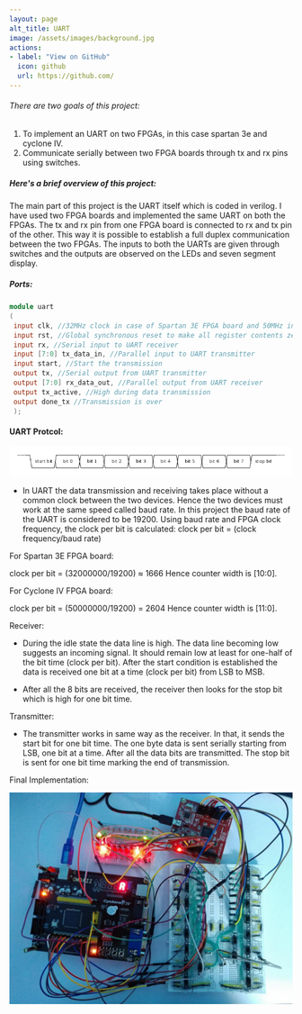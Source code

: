 ```yaml
---
layout: page
alt_title: UART
image: /assets/images/background.jpg
actions:
- label: "View on GitHub"
  icon: github
  url: https://github.com/
---
```



###### There are two goals of this project:                    
1. To implement an UART on two FPGAs, in this case spartan 3e and cyclone IV.
2. Communicate serially between two FPGA boards through tx and rx pins using switches.

##### Here's a brief overview of this project:                                       
The main part of this project is the UART itself which is coded in verilog. I have used two FPGA boards and implemented the same UART on both the FPGAs. The tx and rx pin from one FPGA board is connected to rx and tx pin of the other. This way it is possible to establish a full duplex communication between the two FPGAs. The inputs to both the UARTs are given through switches and the outputs are observed on the LEDs and seven segment display. 

##### Ports:
```verilog
module uart
(
 input clk, //32MHz clock in case of Spartan 3E FPGA board and 50MHz in case of Cyclone IV FPGA board
 input rst, //Global synchronous reset to make all register contents zero
 input rx, //Serial input to UART receiver
 input [7:0] tx_data_in, //Parallel input to UART transmitter
 input start, //Start the transmission
 output tx, //Serial output from UART transmitter
 output [7:0] rx_data_out, //Parallel output from UART receiver
 output tx_active, //High during data transmission
 output done_tx //Transmission is over
 );
 ```


#### UART Protcol:

![UART Transaction](/assets/images/UART_timing_diagram.svg.png)

* In UART the data transmission and receiving takes place without a common clock between the two devices. Hence the two devices must work at the same speed called baud rate. In this project the baud rate of the UART is considered to be 19200. 
Using baud rate and FPGA clock frequency, the clock per bit is calculated: clock per bit = (clock frequency/baud rate)

For Spartan 3E FPGA board: 

clock per bit = (32000000/19200) ≈ 1666
Hence counter width is [10:0].

For Cyclone IV FPGA board: 

clock per bit = (50000000/19200) = 2604
Hence counter width is [11:0].

Receiver:
* During the idle state the data line is high. The data line becoming low suggests an incoming signal. It should remain low at least for one-half of the bit time (clock per bit). After the start condition is established the data is received one bit at a time (clock per bit) from LSB to MSB. 

* After all the 8 bits are received, the receiver then looks for the stop bit which is high for one bit time.

Transmitter:
* The transmitter works in same way as the receiver. In that, it sends the start bit for one bit time. The one byte data is sent serially starting from LSB, one bit at a time. After all the data bits are transmitted. The stop bit is sent for one bit time marking the end of transmission.

Final Implementation:

![serial fpga](/assets/images/Serial_comm_fpga.jpg)
